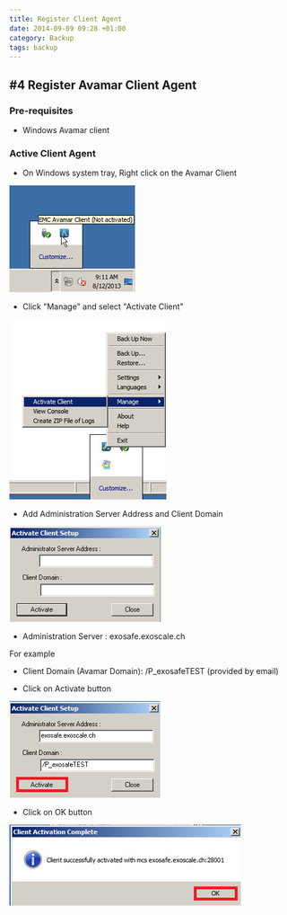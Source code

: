 ```yaml
---
title: Register Client Agent
date: 2014-09-09 09:28 +01:00
category: Backup
tags: backup
---
```

## #4 Register Avamar Client Agent

### Pre-requisites 

 - Windows Avamar client


### Active Client Agent

* On Windows system tray, Right click on the Avamar Client

![Right click Avamar Client](RegisterClientAgent1.png)


* Click "Manage" and select "Activate Client"

![Manege-Activate Client](RegisterClientAgent2.png)


* Add Administration Server Address and Client Domain

![Active Client Setup](RegisterClientAgent3.png)


* Administration Server : exosafe.exoscale.ch

For example 
 
* Client Domain (Avamar Domain): /P_exosafeTEST (provided by email)

* Click on Activate button

![Active Client Setup Full](RegisterClientAgent4.png)


* Click on OK button

![Client Activation Complete](RegisterClientAgent5.png)












